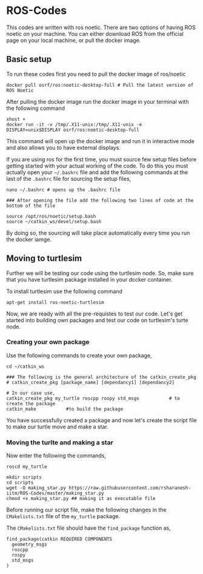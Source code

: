 # ROS-Codes

This codes are written with ros noetic. There are two options of having ROS noetic on your machine. You can either download ROS from the official page on your local machine, or pull the docker image. 

## Basic setup
To run these codes first you need to pull the docker image of ros/noetic
```
docker pull osrf/ros:noetic-desktop-full # Pull the latest version of ROS Noetic
```

After pulling the docker image run the docker image in your terminal with the following command
```
xhost +
docker run -it -v /tmp/.X11-unix:/tmp/.X11-unix -e DISPLAY=unix$DISPLAY osrf/ros:noetic-desktop-full
```
This command will open up the docker image and run it in interactive mode and also allows you to have external displays.

If you are using ros for the first time, you must source few setup files before getting started with your actual working of the code. To do this you must actually open your `~/.bashrc` file and add the following commands at the last of the `.bashrc` file for sourcing the setup files,
```
nano ~/.bashrc # opens up the .bashrc file

### After opening the file add the following two lines of code at the bottom of the file

source /opt/ros/noetic/setup.bash
source ~/catkin_ws/devel/setup.bash
```
By doing so, the sourcing will take place automatically every time you run the docker iamge.

## Moving to turtlesim
Further we will be testing our code using the turtlesim node. So, make sure that you have turtlesim package installed in your dccker container.

To install turtlesim use the following command
```
apt-get install ros-noetic-turtlesim
```

Now, we are ready with all the pre-requistes to test our code. Let's get started into building own packages and test our code on turtlesim's turte node.

### Creating your own package
Use the following commands to create your own package,
```
cd ~/catkin_ws

### The following is the general architecture of the catkin_create_pkg
# catkin_create_pkg [package_name] [dependancy1] [dependancy2]

# In our case use,
catkin_create_pkg my_turtle roscpp rospy std_msgs           # to create the package
catkin_make           #to build the package
```

You have successfully created a package and now let's create the script file to make our turtle move and make a star.

### Moving the turlte and making a star
Now enter the following the commands,

```
roscd my_turtle

mkdir scripts
cd scripts
wget -O making_star.py https://raw.githubusercontent.com/rsharanesh-iitm/ROS-Codes/master/making_star.py
chmod +x making_star.py ## making it as executable file
```
Before running our script file, make the following changes in the `CMakelists.txt` file of the `my_turtle` package.

The `CMakelists.txt` file should have the `find_package` function as,
```
find_package(catkin REQUIRED COMPONENTS
  geometry_msgs
  roscpp
  rospy
  std_msgs
)
```


